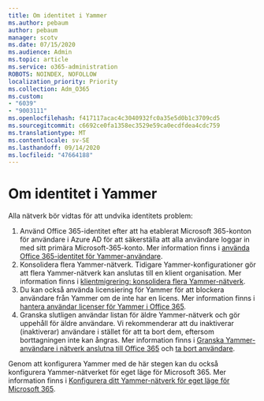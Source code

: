 ```yaml
---
title: Om identitet i Yammer
ms.author: pebaum
author: pebaum
manager: scotv
ms.date: 07/15/2020
ms.audience: Admin
ms.topic: article
ms.service: o365-administration
ROBOTS: NOINDEX, NOFOLLOW
localization_priority: Priority
ms.collection: Adm_O365
ms.custom:
- "6039"
- "9003111"
ms.openlocfilehash: f417117acac4c3040932fc0a35e5d0b1c3709cd5
ms.sourcegitcommit: c6692ce0fa1358ec3529e59ca0ecdfdea4cdc759
ms.translationtype: MT
ms.contentlocale: sv-SE
ms.lasthandoff: 09/14/2020
ms.locfileid: "47664188"
---
```

# <a name="about-identity-in-yammer"></a>Om identitet i Yammer

Alla nätverk bör vidtas för att undvika identitets problem:

1. Använd Office 365-identitet efter att ha etablerat Microsoft 365-konton för användare i Azure AD för att säkerställa att alla användare loggar in med sitt primära Microsoft-365-konto. Mer information finns i [använda Office 365-identitet för Yammer-användare](https://docs.microsoft.com/yammer/configure-your-yammer-network/enforce-office-365-identity).
2. Konsolidera flera Yammer-nätverk. Tidigare Yammer-konfigurationer gör att flera Yammer-nätverk kan anslutas till en klient organisation. Mer information finns i [klientmigrering: konsolidera flera Yammer-nätverk](https://docs.microsoft.com/yammer/configure-your-yammer-network/consolidate-multiple-yammer-networks).
3. Du kan också använda licensiering för Yammer för att blockera användare från Yammer om de inte har en licens. Mer information finns i [hantera användar licenser för Yammer i Office 365](https://docs.microsoft.com/yammer/manage-yammer-users/manage-yammer-licenses-in-office-365).
4. Granska slutligen användar listan för äldre Yammer-nätverk och gör uppehåll för äldre användare. Vi rekommenderar att du inaktiverar (inaktiverar) användare i stället för att ta bort dem, eftersom borttagningen inte kan ångras. Mer information finns i [Granska Yammer-användare i nätverk anslutna till Office 365](https://docs.microsoft.com/yammer/manage-yammer-users/audit-users-connected-to-office-365) och [ta bort användare](https://docs.microsoft.com/yammer/manage-yammer-users/add-block-or-remove-users#remove-users).

Genom att konfigurera Yammer med de här stegen kan du också konfigurera Yammer-nätverket för eget läge för Microsoft 365. Mer information finns i [Konfigurera ditt Yammer-nätverk för eget läge för Microsoft 365](https://docs.microsoft.com/yammer/configure-your-yammer-network/native-mode).